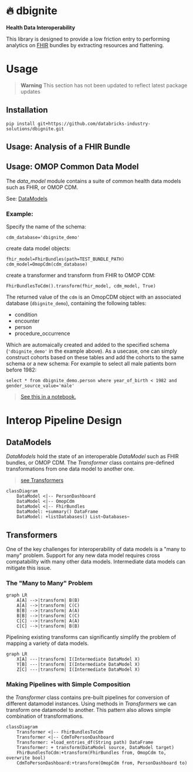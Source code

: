 # 🔥 dbignite
__Health Data Interoperability__

This library is designed to provide a low friction entry to performing analytics on 
[FHIR](https://hl7.org/fhir/bundle.html) bundles by extracting resources and flattening. 

# Usage

>  **Warning** 
> This section has not been updated to reflect latest package updates
> 
## Installation
```
pip install git+https://github.com/databricks-industry-solutions/dbignite.git
```

## Usage: Analysis of a FHIR Bundle

## Usage: OMOP Common Data Model 

The _data_model_ module contains a suite of common
health data models such as FHIR, or OMOP CDM. 

See: [DataModels](#datamodels)

### Example:
Specify the name of the schema:
```
cdm_database='dbignite_demo' 
```
create data model objects:
```
fhir_model=FhirBundles(path=TEST_BUNDLE_PATH)
cdm_model=OmopCdm(cdm_database)
```
create a transformer and transform from FHIR to OMOP CDM:
```
FhirBundlesToCdm().transform(fhir_model, cdm_model, True)
```

The returned value of the `cdm` is an OmopCDM object with an associated database (`dbignite_demo`), containing the following tables:

- condition
- encounter
- person
- procedure_occurrence

Which are automaically created and added to the specified schema (`'dbignite_demo'` in the example above).
As a usecase, one can simply construct cohorts based on these tables and add the cohorts to the same schema or a new schema:
For example to select all male patients born before 1982:

`select * from dbignite_demo.person where year_of_birth < 1982 and gender_source_value='male'` 

> [See this in a notebook.](notebooks/dbignite-demo.py)

# Interop Pipeline Design

## DataModels
_DataModels_ hold the state of an interoperable _DataModel_ 
such as FHIR bundles, or OMOP CDM. The _Transformer_ class contains 
pre-defined transformations from one data model to another one.
> [see Transformers](#Transformers)

```mermaid
classDiagram
    DataModel <|-- PersonDashboard
    DataModel <|-- OmopCdm
    DataModel <|-- FhirBundles
    DataModel: +summary() DataFrame
    DataModel: +listDatabases() List~Databases~
```

## Transformers
One of the key challenges for interoperability of data models is a
"many to many" problem. Support for any new data model requires
cross compatability with many other data models. Intermediate
data models can mitigate this issue.

### The "Many to Many" Problem

```mermaid
graph LR
    A[A] -->|transform| B(B)
    A[A] -->|transform| C(C)
    B[B] -->|transform| A(A)
    B[B] -->|transform| C(C)
    C[C] -->|transform| A(A)
    C[C] -->|transform| B(B)
```

Pipelining existing transforms can significantly simplify
the problem of mapping a variety of data models.

```mermaid
graph LR
    X[A] ---|transform| I(Intermediate DataModel X)
    Y[B] ---|transform| I(Intermediate DataModel X)
    Z[C] ---|transform| I(Intermediate DataModel X)
```

### Making Pipelines with Simple Composition
the _Transformer_ class contains pre-built pipelines for conversion of different datamodel instances. 
Using methods in _Transformers_ we can transform one datamodel to another.
This pattern also allows simple combination of transformations.

```mermaid
classDiagram
    Transformer <|-- FhirBundlesToCdm
    Transformer <|-- CdmToPersonDashboard
    Transformer: +load_entries_df(String path) DataFrame
    Transformer: + transform(DataModel source, DataModel target)
    FhirBundlesToCdm:+transform(FhirBundles from, OmopCdm to, overwrite bool)    
    CdmToPersonDashboard:+transform(OmopCdm from, PersonDashboard to)
```
